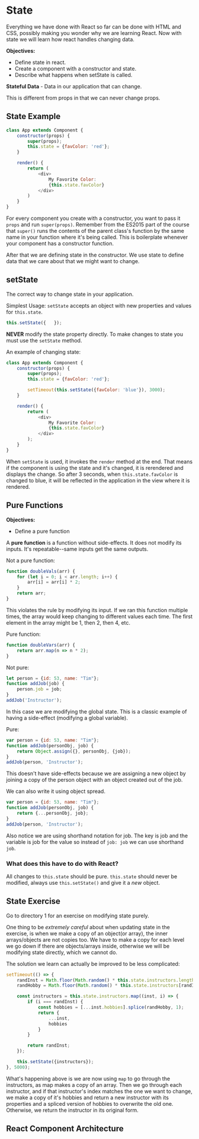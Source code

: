 # State

Everything we have done with React so far can be done with HTML and CSS, possibly making you wonder why we are learning React. Now with state we will learn how react handles changing data.

**Objectives:**

* Define state in react.
* Create a component with a constructor and state.
* Describe what happens when setState is called.

**Stateful Data** - Data in our application that can change.

This is different from props in that we can never change props.

## State Example

``` javascript
class App extends Component {
    constructor(props) {
        super(props);
        this.state = {favColor: 'red'};
    }

    render() {
        return (
            <div>
                My Favorite Color:
                {this.state.favColor}
            </div>
        )
    }
}
```

For every component you create with a constructor, you want to pass it `props` and run `super(props)`. Remember from the ES2015 part of the course that `super()` runs the contents of the parent class's function by the same name in your function where it's being called. This is boilerplate whenever your component has a constructor function.

After that we are defining state in the constructor. We use state to define data that we care about that we might want to change.

## setState

The correct way to change state in your application.

Simplest Usage: `setState` accepts an object with new properties and values for `this.state`.

``` javascript
this.setState({   });
```

**NEVER** modify the state property directly. To make changes to state you must use the `setState` method.

An example of changing state:

``` javascript
class App extends Component {
    constructor(props) {
        super(props);
        this.state = {favColor: 'red'};

        setTimeout(this.setState({favColor: 'blue'}), 3000);
    }

    render() {
        return (
            <div>
                My Favorite Color:
                {this.state.favColor}
            </div>
        );
    }
}
```

When `setState` is used, it invokes the `render` method at the end. That means if the component is using the state and it's changed, it is rerendered and displays the change. So after 3 seconds, when `this.state.favColor` is changed to blue, it will be reflected in the application in the view where it is rendered.

## Pure Functions

**Objectives:**

* Define a pure function

A **pure function** is a function without side-effects. It does not modify its inputs. It's repeatable--same inputs get the same outputs.

Not a pure function:

``` javascript
function doubleVals(arr) {
    for (let i = 0; i < arr.length; i++) {
        arr[i] = arr[i] * 2;
    }
    return arr;
}
```

This violates the rule by modifying its input. If we ran this function multiple times, the array would keep changing to different values each time. The first element in the array might be 1, then 2, then 4, etc.

Pure function:

``` javascript
function doubleVars(arr) {
    return arr.map(n => n * 2);
}
```

Not pure:

``` javascript
let person = {id: 53, name: "Tim"};
function addJob(job) {
    person.job = job;
}
addJob('Instructor');
```

In this case we are modifying the global state. This is a classic example of having a side-effect (modifying a global variable).

Pure:

``` javascript
var person = {id: 53, name: "Tim"};
function addJob(personObj, job) {
    return Object.assign({}, personObj, {job});
}
addJob(person, 'Instructor');
```

This doesn't have side-effects because we are assigning a new object by joining a copy of the person object with an object created out of the job.

We can also write it using object spread.

``` javascript
var person = {id: 53, name: "Tim"};
function addJob(personObj, job) {
    return {...personObj, job};
}
addJob(person, 'Instructor');
```

Also notice we are using shorthand notation for job. The key is job and the variable is job for the value so instead of `job: job` we can use shorthand `job`.

### What does this have to do with React?

All changes to `this.state` should be pure. `this.state` should never be modified, always use `this.setState()` and give it a *new* object.

## State Exercise

Go to directory 1 for an exercise on modifying state purely.

One thing to be *extremely careful* about when updating state in the exercise, is when we make a copy of an object(or array), the inner arrays/objects are not copies too. We have to make a copy for each level we go down if there are objects/arrays inside, otherwise we will be modifying state directly, which we cannot do.

The solution we learn can actually be improved to be less complicated:

``` javascript
setTimeout(() => {
    randInst = Math.floor(Math.random() * this.state.instructors.length);
    randHobby = Math.floor(Math.random() * this.state.instructors[randInst].length);

    const instructors = this.state.instructors.map((inst, i) => {
        if (i === randInst) {
            const hobbies = [...inst.hobbies].splice(randHobby, 1);
            return {
                ...inst,
                hobbies
            }
        }

        return randInst;
    });

    this.setState({instructors});
}, 5000);
```

What's happening above is we are now using `map` to go through the instructors, as map makes a copy of an array. Then we go through each instructor, and if that instructor's index matches the one we want to change, we make a copy of it's hobbies and return a new instructor with its properties and a spliced version of hobbies to overwrite the old one. Otherwise, we return the instructor in its original form.

## React Component Architecture

